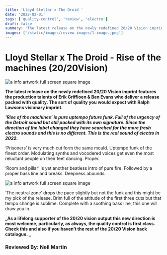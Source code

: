 ```yaml
---
title: 'Lloyd Stellar x The Droid '
date: '2022-02-01'
tags: ['quality-control', 'review', 'electro']
draft: false
summary: 'The latest release on the newly redefined 20/20 Vision imprint features the production talents of Erik Griffioen & Ben Evans who deliver a release packed with quality. The sort of quality you would expect with Ralph Lawsons visionary imprint.'
images: ['/static/images/review-images/1-image.jpeg']
---
```


# Lloyd Stellar x The Droid - Rise of the machines (20/20Vision)

<div className="my-1 px-2 phone: w-full desktop: overflow-hidden xl:my-1 xl:px-2 xl:w-1/2">
  <Image
    alt="a info artwork full screen square image"
    src="/static/images/review-images/1-image.jpeg"
    width={700}
    height={700}
  />
</div>

**The latest release on the newly redefined 20/20 Vision imprint features the production talents of Erik Griffioen & Ben Evans who deliver a release packed with quality. The sort of quality you would expect with Ralph Lawsons visionary imprint.**

**_‘Rise of the machines’ is pure uptempo future funk. Full of the urgency of the Detroit sound but still packed with its own signature. Since the direction of the label changed they have searched for the more fresh electro sounds and this is no different. This is the real sound of electro in 2022._**

‘Prisoners’ is very much cut form the same mould. Uptempo funk of the finest order. Modulating synths and vocodered voices get even the most reluctant people on their feet dancing. Proper.

‘Room and pillar’ is yet another beatless intro of pure fire. Followed by a proper bass line and breaks. Deepness abounds.

<div className="my-1 px-2 phone: w-full desktop: overflow-hidden xl:my-1 xl:px-2 xl:w-1/2">
  <Image
    alt="a info artwork full screen square image"
    src="/static/images/review-images/2-image.jpeg"
    width={700}
    height={700}
  />
</div>

‘The neutral zone’ drops the pace slightly but not the funk and this might be my pick of the release. Brim full of the attitude of the first three cuts but that tempo change is sublime. Complete with a soothing bass line, this one will draw you in.

**_As a lifelong supporter of the 20/20 vision output this new direction is most welcome, particularly, as always, the quality control is first class.
Check this and also if you haven’t the rest of the 20/20 Vision back catalogue. _**

### Reviewed By: Neil Martin
